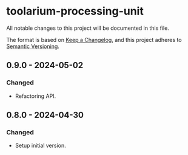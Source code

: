 # toolarium-processing-unit

All notable changes to this project will be documented in this file.

The format is based on [Keep a Changelog](https://keepachangelog.com/en/1.0.0/),
and this project adheres to [Semantic Versioning](https://semver.org/spec/v2.0.0.html).

## 0.9.0 - 2024-05-02
### Changed
- Refactoring API.

## 0.8.0 - 2024-04-30
### Changed
- Setup initial version.
